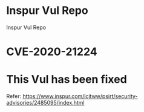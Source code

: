 # Inspur Vul Repo
Inspur Vul Repo



# CVE-2020-21224

# This Vul has been fixed

Refer: https://www.inspur.com/lcjtww/psirt/security-advisories/2485095/index.html

